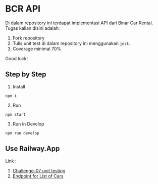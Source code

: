 # BCR API

Di dalam repository ini terdapat implementasi API dari Binar Car Rental.
Tugas kalian disini adalah:
1. Fork repository
2. Tulis unit test di dalam repository ini menggunakan `jest`.
3. Coverage minimal 70%

Good luck!


## Step by Step
1. Install
```properties
npm i
``` 
2. Run
```properties
npm start
``` 
3. Run in Develop
```properties
npm run develop
``` 
## Use Railway.App

Link :
1. [Challenge-07 unit testing](https://challenge-07-unit-test-production.up.railway.app/)
2. [Endpoint for List of Cars](https://challenge-07-unit-test-production.up.railway.app/v1/cars)

